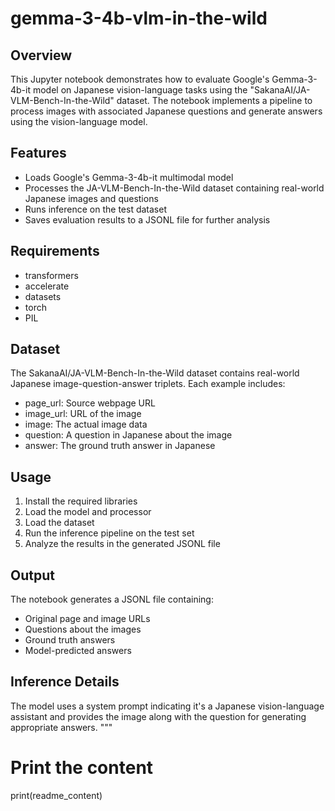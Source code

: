 # gemma-3-4b-vlm-in-the-wild

## Overview
This Jupyter notebook demonstrates how to evaluate Google's Gemma-3-4b-it model on Japanese vision-language tasks using the "SakanaAI/JA-VLM-Bench-In-the-Wild" dataset. The notebook implements a pipeline to process images with associated Japanese questions and generate answers using the vision-language model.

## Features
- Loads Google's Gemma-3-4b-it multimodal model
- Processes the JA-VLM-Bench-In-the-Wild dataset containing real-world Japanese images and questions
- Runs inference on the test dataset
- Saves evaluation results to a JSONL file for further analysis

## Requirements
- transformers
- accelerate
- datasets
- torch
- PIL

## Dataset
The SakanaAI/JA-VLM-Bench-In-the-Wild dataset contains real-world Japanese image-question-answer triplets. Each example includes:
- page_url: Source webpage URL
- image_url: URL of the image
- image: The actual image data
- question: A question in Japanese about the image
- answer: The ground truth answer in Japanese

## Usage
1. Install the required libraries
2. Load the model and processor
3. Load the dataset
4. Run the inference pipeline on the test set
5. Analyze the results in the generated JSONL file

## Output
The notebook generates a JSONL file containing:
- Original page and image URLs
- Questions about the images
- Ground truth answers
- Model-predicted answers

## Inference Details
The model uses a system prompt indicating it's a Japanese vision-language assistant and provides the image along with the question for generating appropriate answers.
"""

# Print the content
print(readme_content)
